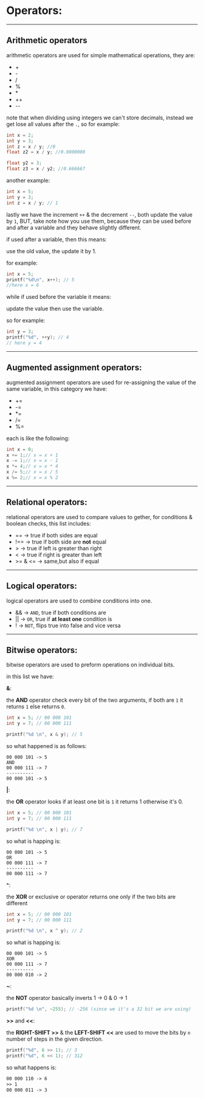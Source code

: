 # Operators:

---

## Arithmetic operators

arithmetic operators are used for simple mathematical operations, they are:

- \+
- \-
- /
- %
- \*
- \+\+
- \-\-

note that when dividing using integers we can't store decimals, instead we get lose all values after the `.`, so for example:

```c
int x = 2;
int y = 3;
int z = x / y; //0
float z2 = x / y; //0.0000000

float y2 = 3;
float z3 = x / y2; //0.666667
```

another example:

```c
int x = 5;
int y = 3;
int z = x / y; // 1
```

lastly we have the increment `++` & the decrement `--`, both update the value by `1`, BUT, take note how you use them, because they can be used before and after a variable and they behave slightly different.

if used after a variable, then this means:

use the old value, the update it by 1.

for example:

```c
int x = 5;
printf("%d\n", x++); // 5
//here x = 6
```

while if used before the variable it means:

update the value then use the variable.

so for example:

```c
int y = 3;
printf("%d", ++y); // 4
// here y = 4
```

---

## Augmented assignment operators:

augmented assignment operators are used for re-assigning the value of the same variable, in this category we have:

- +=
- -=
- *=
- /=
- %=

each is like the following:

```c
int x = 0;
x += 1;// x = x + 1
x -= 1;// x = x - 1
x *= 4;// x = x * 4
x /= 5;// x = x / 5
x %= 2;// x = x % 2
```

---

## Relational operators:

relational operators are used to compare values to gether, for conditions & boolean checks, this list includes:

- == -> true if both sides are equal
- !== -> true if both side are **not** equal
- \> -> true if left is greater than right
- < -> true if right is greater than left
- \>= & <= -> same,but also if equal

---

## Logical operators:

logical operators are used to combine conditions into one.

- && -> `AND`, true if both conditions are
- || -> `OR`, true if **at least one** condition is
- ! -> `NOT`, flips true into false and vice versa

---

## Bitwise operators:

bitwise operators are used to preform operations on individual bits.

in this list we have:

**&**:

the **AND** operator check every bit of the two arguments, if both are `1` it returns `1` else returns `0`.

```c
int x = 5; // 00 000 101
int y = 7; // 00 000 111

printf("%d \n", x & y); // 5
```

so what happened is as follows:

```text
00 000 101 -> 5
AND
00 000 111 -> 7
----------
00 000 101 -> 5
```

**|**:

the **OR** operator looks if at least one bit is `1` it returns 1 otherwise it's 0.

```c
int x = 5; // 00 000 101
int y = 7; // 00 000 111

printf("%d \n", x | y); // 7
```

so what is happing is:

```text
00 000 101 -> 5
OR
00 000 111 -> 7
----------
00 000 111 -> 7
```

**^**:

the **XOR** or exclusive or operator returns one only if the two bits are different

```c
int x = 5; // 00 000 101
int y = 7; // 00 000 111

printf("%d \n", x ^ y); // 2
```

so what is happing is:

```text
00 000 101 -> 5
XOR
00 000 111 -> 7
----------
00 000 010 -> 2
```

**~**:

the **NOT** operator basically inverts 1 -> 0 & 0 -> 1

```c
printf("%d \n", ~255); // -256 (since we it's a 32 bit we are using)
```

**>>** and **<<**:

the **RIGHT-SHIFT >>** & the **LEFT-SHIFT <<** are used to move the bits by `n` number of steps in the given direction.

```c
printf("%d", 6 >> 1); // 3
printf("%d", 6 << 1); // 312
```

so what happens is:

```tex
00 000 110 -> 6
>> 1
00 000 011 -> 3
```

